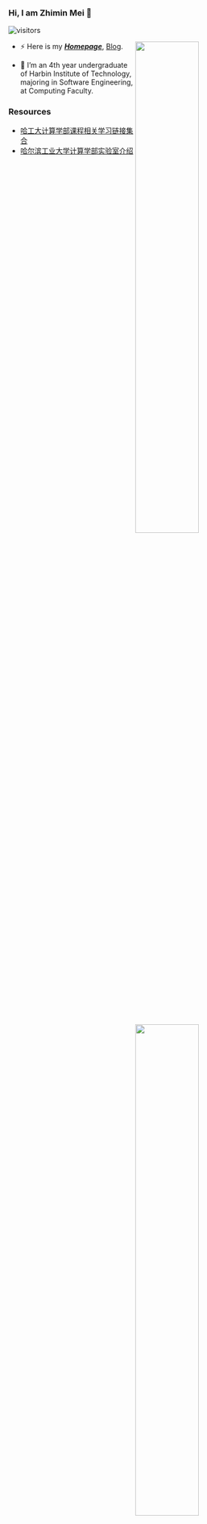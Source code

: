 ### Hi, I am Zhimin Mei 👋

![visitors](https://visitor-badge.glitch.me/badge?page_id=mzm1183710118.mzm1183710118.README)

<img align="right" width="50%" src="https://github-readme-stats.vercel.app/api?username=mzm1183710118&show_icons=true">

<img align="right" width="50%" src="https://github-readme-stats.vercel.app/api/top-langs/?username=mzm1183710118&layout=compact">

- ⚡ Here is my <u>***[Homepage](https://mzm1183710118.github.io/)***</u>, [Blog](https://blog.csdn.net/alanwalker1?spm=1010.2135.3001.5343).

- 🔭 I’m an 4th year undergraduate of Harbin Institute of Technology, majoring in Software Engineering, at Computing Faculty.

### Resources

- [哈工大计算学部课程相关学习链接集合](https://github.com/mzm1183710118/HIT-CS-Courses)
- [哈尔滨工业大学计算学部实验室介绍](https://github.com/gzn00417/HIT-CS-Labs)

<!--
**mzm1183710118/mzm1183710118** is a ✨ _special_ ✨ repository because its `README.md` (this file) appears on your GitHub profile.

Here are some ideas to get you started:

- 🔭 I’m currently working on ...
- 🌱 I’m currently learning ...
- 👯 I’m looking to collaborate on ...
- 🤔 I’m looking for help with ...
- 💬 Ask me about ...
- 📫 How to reach me: ...
- 😄 Pronouns: ...
- ⚡ Fun fact: ...
-->
